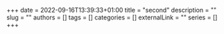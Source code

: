 +++
date = 2022-09-16T13:39:33+01:00
title = "second"
description = ""
slug = ""
authors = []
tags = []
categories = []
externalLink = ""
series = []
+++
